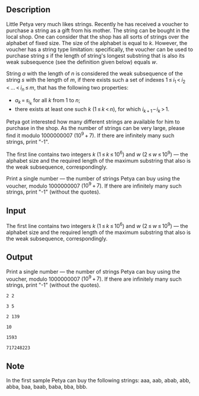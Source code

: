 ## Description

<div><p>Little Petya very much likes strings. Recently he has received a voucher to purchase a string as a gift from his mother. The string can be bought in the local shop. One can consider that the shop has all sorts of strings over the alphabet of fixed size. The size of the alphabet is equal to <span class="tex-span"><i>k</i></span>. However, the voucher has a string type limitation: specifically, the voucher can be used to purchase string <span class="tex-span"><i>s</i></span> if the length of string's longest substring that is also its weak subsequence (see the definition given below) equals <span class="tex-span"><i>w</i></span>.</p><p>String <span class="tex-span"><i>a</i></span> with the length of <span class="tex-span"><i>n</i></span> is considered the weak subsequence of the string <span class="tex-span"><i>s</i></span> with the length of <span class="tex-span"><i>m</i></span>, if there exists such a set of indexes <span class="tex-span">1 ≤ <i>i</i><sub class="lower-index">1</sub> &lt; <i>i</i><sub class="lower-index">2</sub> &lt; ... &lt; <i>i</i><sub class="lower-index"><i>n</i></sub> ≤ <i>m</i></span>, that has the following two properties: </p><ul> <li> <span class="tex-span"><i>a</i><sub class="lower-index"><i>k</i></sub> = <i>s</i><sub class="lower-index"><i>i</i><sub class="lower-index"><i>k</i></sub></sub></span> for all <span class="tex-span"><i>k</i></span> from <span class="tex-span">1</span> to <span class="tex-span"><i>n</i></span>; </li><li> there exists at least one such <span class="tex-span"><i>k</i></span> (<span class="tex-span">1 ≤ <i>k</i> &lt; <i>n</i></span>), for which <span class="tex-span"><i>i</i><sub class="lower-index"><i>k</i> + 1</sub> – <i>i</i><sub class="lower-index"><i>k</i></sub> &gt; 1</span>. </li></ul><p>Petya got interested how many different strings are available for him to purchase in the shop. As the number of strings can be very large, please find it modulo <span class="tex-span">1000000007</span> (<span class="tex-span">10<sup class="upper-index">9</sup> + 7</span>). If there are infinitely many such strings, print "-1".</p></div><div class="input-specification"><p>The first line contains two integers <span class="tex-span"><i>k</i></span> (<span class="tex-span">1 ≤ <i>k</i> ≤ 10<sup class="upper-index">6</sup></span>) and <span class="tex-span"><i>w</i></span> (<span class="tex-span">2 ≤ <i>w</i> ≤ 10<sup class="upper-index">9</sup></span>) — the alphabet size and the required length of the maximum substring that also is the weak subsequence, correspondingly.</p></div><div class="output-specification"><p>Print a single number — the number of strings Petya can buy using the voucher, modulo <span class="tex-span">1000000007</span> (<span class="tex-span">10<sup class="upper-index">9</sup> + 7</span>). If there are infinitely many such strings, print "-1" (without the quotes).</p></div>

## Input

<p>The first line contains two integers <span class="tex-span"><i>k</i></span> (<span class="tex-span">1 ≤ <i>k</i> ≤ 10<sup class="upper-index">6</sup></span>) and <span class="tex-span"><i>w</i></span> (<span class="tex-span">2 ≤ <i>w</i> ≤ 10<sup class="upper-index">9</sup></span>) — the alphabet size and the required length of the maximum substring that also is the weak subsequence, correspondingly.</p>

## Output

<p>Print a single number — the number of strings Petya can buy using the voucher, modulo <span class="tex-span">1000000007</span> (<span class="tex-span">10<sup class="upper-index">9</sup> + 7</span>). If there are infinitely many such strings, print "-1" (without the quotes).</p>





```input1
2 2

```




```input2
3 5

```




```input3
2 139

```




```output1
10

```




```output2
1593

```




```output3
717248223

```



## Note

<p>In the first sample Petya can buy the following strings: aaa, aab, abab, abb, abba, baa, baab, baba, bba, bbb.</p>
